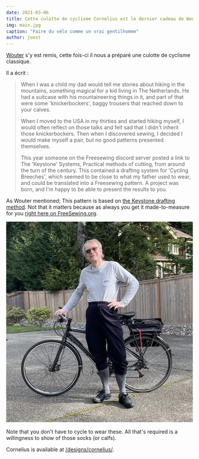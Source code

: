 ```yaml
---
date: 2021-03-06
title: Cette culotte de cyclisme Cornelius est le dernier cadeau de Woutter pour nous tous
img: main.jpg
caption: "Faire du vélo comme un vrai gentilhomme"
author: joost
---
```


[Wouter](https://www.instagram.com/wouter.vdub/) s'y est remis, cette fois-ci il nous a préparé une culotte de cyclisme classique.

Il a écrit :

> When I was a child my dad would tell me stories about hiking in the mountains, something magical for a kid living in The Netherlands. He had a suitcase with his mountaineering things in it, and part of that were some 'knickerbockers', baggy trousers that reached down to your calves. 
> 
> When I moved to the USA in my thirties and started hiking myself, I would often reflect on those talks and felt sad that I didn't inherit those knickerbockers. Then when I discovered sewing, I decided I would make myself a pair, but no good patterns presented themselves. 
> 
> This year someone on the Freesewing discord server posted a link to The 'Keystone' Systems, Practical methods of cutting, from around the turn of the century. This contained a drafting system for 'Cycling Breeches', which seemed to be close to what my father used to wear, and could be translated into a Freesewing pattern. A project was born, and I'm happy to be able to present the results to you.

As Wouter mentioned; This pattern is based on [the Keystone drafting method](https://archive.org/details/keystonesystemsc00heck/page/n5/mode/2up). Not that it matters because as always you get it made-to-measure for you [right here on FreeSewing.org](/designs/cornelius/).

![Here's the man himself](wouter.jpg)

Note that you don't have to cycle to wear these. All that's required is a willingness to show of those socks (or calfs).

Cornelius is available at [/designs/cornelius/](/designs/cornelius/).
